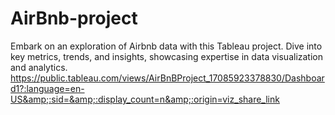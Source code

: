 # AirBnb-project
Embark on an exploration of Airbnb data with this Tableau project. Dive into key metrics, trends, and insights, showcasing expertise in data visualization and analytics. https://public.tableau.com/views/AirBnBProject_17085923378830/Dashboard1?:language=en-US&amp;:sid=&amp;:display_count=n&amp;:origin=viz_share_link
